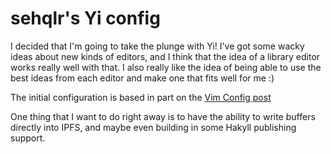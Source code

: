 # sehqlr's Yi config

I decided that I'm going to take the plunge with Yi! I've got some wacky ideas
about new kinds of editors, and I think that the idea of a library editor works
really well with that. I also really like the idea of being able to use the 
best ideas from each editor and make one that fits well for me :)

The initial configuration is based in part on the [Vim Config post](https://yi-editor.github.io/pages/vim-config/)

One thing that I want to do right away is to have the ability to write buffers
directly into IPFS, and maybe even building in some Hakyll publishing support.